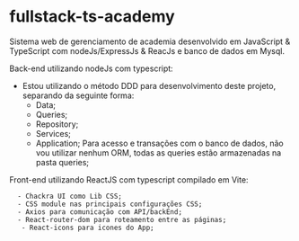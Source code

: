 # fullstack-ts-academy
Sistema web de gerenciamento de academia desenvolvido em JavaScript & TypeScript com nodeJs/ExpressJs & ReacJs e banco de dados em Mysql.

Back-end utilizando nodeJs com typescript:
  - Estou utilizando o método DDD para desenvolvimento deste projeto, separando da seguinte forma:
      - Data;
      - Queries;
      - Repository;
      - Services;
      - Application;
Para acesso e transações com o banco de dados, não vou utilizar nenhum ORM, todas as queries estão armazenadas na pasta queries;


Front-end utilizando ReactJS com typescript compilado em Vite:
    
      - Chackra UI como Lib CSS;
      - CSS module nas principais configurações CSS;
      - Axios para comunicação com API/backEnd;
      - React-router-dom para roteamento entre as páginas;
       - React-icons para icones do App;


    


